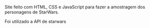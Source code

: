 Site feito com HTML, CSS e JavaScript para fazer a amostragem dos personagens de StarWars.

Foi utilizado a API de starwars